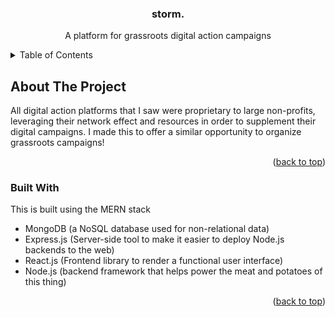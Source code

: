 
<a id="readme-top"></a>


  <h3 align="center">storm.</h3>

  <p align="center">
    A platform for grassroots digital action campaigns

<!-- TABLE OF CONTENTS -->
<details>
  <summary>Table of Contents</summary>
  <ol>
    <li><a href="#about-the-project">About The Project</a></li>
    <li><a href="#built-with">Built With</a></li>
  </ol>
</details>



<!-- ABOUT THE PROJECT -->
## About The Project

All digital action platforms that I saw were proprietary to large non-profits, leveraging their network effect and resources in order to supplement their digital campaigns. I made this to offer a similar opportunity to organize grassroots campaigns!

<p align="right">(<a href="#readme-top">back to top</a>)</p>



### Built With

This is built using the MERN stack
* MongoDB (a NoSQL database used for non-relational data)
* Express.js (Server-side tool to make it easier to deploy Node.js backends to the web)
* React.js (Frontend library to render a functional user interface)
* Node.js (backend framework that helps power the meat and potatoes of this thing)

<p align="right">(<a href="#readme-top">back to top</a>)</p>
